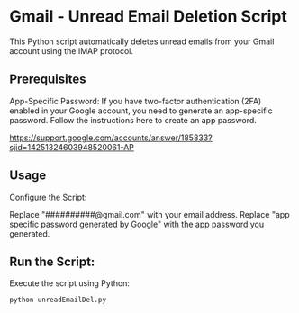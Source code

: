 # Gmail - Unread Email Deletion Script
This Python script automatically deletes unread emails from your Gmail account using the IMAP protocol.

## Prerequisites

App-Specific Password: If you have two-factor authentication (2FA) enabled in your Google account, you need to generate an app-specific password. Follow the instructions here to create an app password. 

https://support.google.com/accounts/answer/185833?sjid=14251324603948520061-AP

## Usage
Configure the Script:

Replace "##########@gmail.com" with your email address.
Replace "app specific password generated by Google" with the app password you generated.

## Run the Script:

Execute the script using Python:
```bash
python unreadEmailDel.py
```
